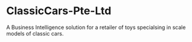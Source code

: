# ClassicCars-Pte-Ltd
A Business Intelligence solution for a retailer of toys specialsing in scale models of classic cars.

